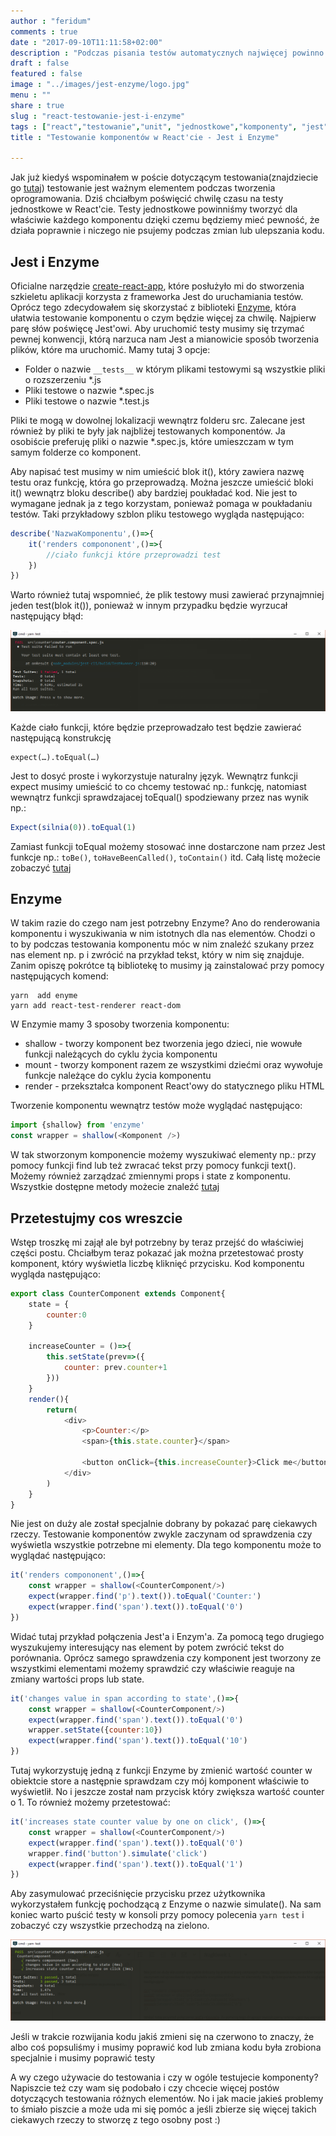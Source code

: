 ```yaml
---
author : "feridum"
comments : true
date : "2017-09-10T11:11:58+02:00"
description : "Podczas pisania testów automatycznych najwięcej powinno być tych które testują pojedyncze komponenty. Dziś pokazuję jak to zrobić w React"
draft : false
featured : false
image : "../images/jest-enzyme/logo.jpg"
menu : ""
share : true
slug : "react-testowanie-jest-i-enzyme"
tags : ["react","testowanie","unit", "jednostkowe","komponenty", "jest", "enzyme"]
title : "Testowanie komponentów w React'cie - Jest i Enzyme"

---
```


Jak już kiedyś wspominałem w poście dotyczącym testowania(znajdziecie go [tutaj](https://fsgeek.pl/post/czym-sa-testy-w-programowaniu/)) testowanie jest ważnym elementem podczas tworzenia oprogramowania. Dziś chciałbym poświęcić chwilę czasu na testy jednostkowe w React'cie. Testy jednostkowe powinniśmy tworzyć dla właściwie każdego komponentu dzięki czemu będziemy mieć pewność, że działa poprawnie i niczego nie psujemy podczas zmian lub ulepszania kodu.
<!--more-->

## Jest i Enzyme 

Oficialne narzędzie [create-react-app](https://github.com/facebookincubator/create-react-app), które posłużyło mi do stworzenia szkieletu aplikacji korzysta z frameworka Jest do uruchamiania testów. Oprócz tego zdecydowałem się skorzystać z biblioteki [Enzyme](http://airbnb.io/enzyme/docs/api/), która ułatwia testowanie komponentu o czym będzie więcej za chwilę. Najpierw parę słów poświęcę Jest'owi. Aby uruchomić testy musimy się trzymać pewnej konwencji, którą narzuca nam Jest a mianowicie sposób tworzenia plików, które ma uruchomić. Mamy tutaj 3 opcje:

- Folder o nazwie `__tests__` w którym plikami testowymi są wszystkie pliki o rozszerzeniu *.js
- Pliki testowe o nazwie  *.spec.js
- Pliki testowe o nazwie *.test.js

Pliki te mogą w dowolnej lokalizacji wewnątrz folderu src. Zalecane jest również by pliki te były jak najbliżej testowanych komponentów. Ja osobiście preferuję pliki o nazwie *.spec.js, które umieszczam w tym samym folderze co komponent.

Aby napisać test musimy w nim umieścić blok it(), który zawiera nazwę testu oraz funkcję, która go przeprowadzą. Można jeszcze umieścić bloki it() wewnątrz bloku describe() aby bardziej poukładać kod. Nie jest to wymagane jednak ja z tego korzystam, ponieważ pomaga w poukładaniu testów. Taki przykładowy szblon pliku testowego wygląda następująco:

```javascript
describe('NazwaKomponentu',()=>{
	it('renders compononent',()=>{
		//ciało funkcji które przeprowadzi test
	})
})
```

Warto również tutaj wspomnieć, że plik testowy musi zawierać przynajmniej jeden test(blok it()), ponieważ w innym przypadku będzie wyrzucał następujący błąd:

![empty_test](../images/jest-enzyme/error.png)

Każde ciało funkcji, które będzie przeprowadzało test będzie zawierać następującą konstrukcję

```
expect(…).toEqual(…)
```

Jest to dosyć proste i wykorzystuje naturalny język. Wewnątrz funkcji expect musimy umieścić to co chcemy testować np.: funkcję, natomiast wewnątrz funkcji sprawdzajacej toEqual() spodziewany przez nas wynik np.:
```javascript
Expect(silnia(0)).toEqual(1)
```

Zamiast funkcji toEqual możemy stosować inne dostarczone nam przez Jest funkcje np.: `toBe()`, `toHaveBeenCalled()`, `toContain()` itd. Całą listę możecie zobaczyć [tutaj](https://facebook.github.io/jest/docs/en/expect.html#content)

## Enzyme

W takim razie do czego nam jest potrzebny Enzyme? Ano do renderowania komponentu i wyszukiwania w nim istotnych dla nas elementów. Chodzi o to by podczas testowania komponentu móc w nim znaleźć szukany przez nas element np. p i zwrócić na przykład tekst, który w nim się znajduje.  Zanim opiszę pokrótce tą bibliotekę to musimy ją zainstalować przy pomocy następujących komend:

```
yarn  add enyme 
yarn add react-test-renderer react-dom
```

W Enzymie mamy 3 sposoby tworzenia komponentu:

- shallow - tworzy komponent bez tworzenia jego dzieci, nie wowułe funkcji należących do cyklu życia komponentu
- mount  - tworzy komponent razem ze wszystkimi dziećmi oraz wywołuje funkcje należące do cyklu życia komponentu
- render - przekształca komponent React'owy do statycznego pliku HTML

Tworzenie komponentu wewnątrz testów może wyglądać następująco:
```javascript
import {shallow} from 'enzyme'
const wrapper = shallow(<Komponent />)
```
W tak stworzonym komponencie możemy wyszukiwać elementy np.: przy pomocy funkcji find lub też zwracać tekst przy pomocy funkcji text(). Możemy również zarządzać zmiennymi props i state z komponentu. Wszystkie dostępne metody możecie znaleźć [tutaj](http://airbnb.io/enzyme/docs/api/index.html)	

## Przetestujmy cos wreszcie

Wstęp troszkę mi zajął ale był potrzebny by teraz przejść do właściwiej części postu. Chciałbym teraz pokazać jak można przetestować prosty komponent, który wyświetla liczbę kliknięć przycisku. Kod komponentu wygląda następująco: 

``` javascript
export class CounterComponent extends Component{
    state = {
        counter:0
    }

    increaseCounter = ()=>{
        this.setState(prev=>({
            counter: prev.counter+1
        }))
    }
    render(){
        return(
            <div>
                <p>Counter:</p>
                <span>{this.state.counter}</span>

                <button onClick={this.increaseCounter}>Click me</button>
            </div>
        )
    }
}
```

Nie jest on duży ale został specjalnie dobrany by pokazać parę ciekawych rzeczy. Testowanie komponentów zwykle zaczynam od sprawdzenia czy wyświetla wszystkie potrzebne mi elementy. Dla tego komponentu może to wyglądać następująco:
```javascript
it('renders compononent',()=>{
    const wrapper = shallow(<CounterComponent/>)
    expect(wrapper.find('p').text()).toEqual('Counter:')
    expect(wrapper.find('span').text()).toEqual('0')
})
```
Widać tutaj przykład połączenia Jest'a i Enzym'a. Za pomocą tego drugiego wyszukujemy interesujący nas element by potem zwrócić tekst do porównania. Oprócz samego sprawdzenia czy komponent jest tworzony ze wszystkimi elementami możemy sprawdzić czy właściwie reaguje na zmiany wartości props lub state.
```javascript
it('changes value in span according to state',()=>{
    const wrapper = shallow(<CounterComponent/>)
    expect(wrapper.find('span').text()).toEqual('0')
    wrapper.setState({counter:10})
    expect(wrapper.find('span').text()).toEqual('10')
})
```
Tutaj wykorzystuję jedną z funkcji Enzyme by zmienić wartość counter w obiektcie store a następnie sprawdzam czy mój komponent właściwie to wyświetlił. No i jeszcze został nam przycisk który zwiększa wartość counter o 1. To również możemy przetestować:
```javascript
it('increases state counter value by one on click', ()=>{
    const wrapper = shallow(<CounterComponent/>)
    expect(wrapper.find('span').text()).toEqual('0')
    wrapper.find('button').simulate('click')
    expect(wrapper.find('span').text()).toEqual('1')
})
```
Aby zasymulować przeciśnięcie przycisku przez użytkownika wykorzystałem funkcję pochodzącą z Enzyme o nazwie simulate(). Na sam koniec warto puścić testy w konsoli przy pomocy polecenia `yarn test` i zobaczyć czy wszystkie przechodzą na zielono. 

![green_test](../images/jest-enzyme/passed.png)

Jeśli w trakcie rozwijania kodu jakiś zmieni się na czerwono to znaczy, że albo coś popsuliśmy i musimy poprawić kod lub zmiana kodu była zrobiona specjalnie i musimy poprawić testy


A wy czego używacie do testowania i czy w ogóle testujecie komponenty? Napiszcie też czy wam się podobało i czy chcecie więcej postów dotyczących testowania różnych elementów. No i jak macie jakieś problemy to śmiało piszcie a może uda mi się pomóc a jeśli zbierze się więcej takich ciekawych rzeczy to stworzę z tego osobny post :) 